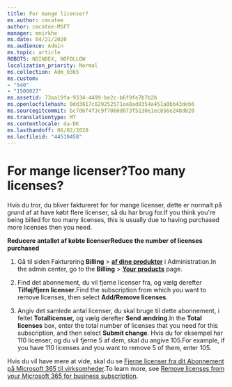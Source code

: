 ```yaml
---
title: For mange licenser?
ms.author: cmcatee
author: cmcatee-MSFT
manager: mnirkhe
ms.date: 04/21/2020
ms.audience: Admin
ms.topic: article
ROBOTS: NOINDEX, NOFOLLOW
localization_priority: Normal
ms.collection: Adm_O365
ms.custom:
- "540"
- "1500027"
ms.assetid: 73aa19fa-9334-4499-be2c-b6f9fe7b7b2b
ms.openlocfilehash: 0dd3817c829252571ea8ad8354a451a0bb43deb6
ms.sourcegitcommit: bc7d6f4f3c9f7060d073f5130e1ec856e248d020
ms.translationtype: MT
ms.contentlocale: da-DK
ms.lasthandoff: 06/02/2020
ms.locfileid: "44510458"
---
```

# <a name="too-many-licenses"></a><span data-ttu-id="991b6-102">For mange licenser?</span><span class="sxs-lookup"><span data-stu-id="991b6-102">Too many licenses?</span></span>

<span data-ttu-id="991b6-103">Hvis du tror, du bliver faktureret for for mange licenser, dette er normalt på grund af at have købt flere licenser, så du har brug for.</span><span class="sxs-lookup"><span data-stu-id="991b6-103">If you think you're being billed for too many licenses, this is usually due to having purchased more licenses then you need.</span></span>
  
<span data-ttu-id="991b6-104">**Reducere antallet af købte licenser**</span><span class="sxs-lookup"><span data-stu-id="991b6-104">**Reduce the number of licenses purchased**</span></span>
  
1. <span data-ttu-id="991b6-105">Gå til siden Fakturering **Billing** \> **[af dine produkter](https://go.microsoft.com/fwlink/p/?linkid=842054)** i Administration.</span><span class="sxs-lookup"><span data-stu-id="991b6-105">In the admin center, go to the **Billing** \> **[Your products](https://go.microsoft.com/fwlink/p/?linkid=842054)** page.</span></span>

2. <span data-ttu-id="991b6-106">Find det abonnement, du vil fjerne licenser fra, og vælg derefter **Tilføj/fjern licenser**.</span><span class="sxs-lookup"><span data-stu-id="991b6-106">Find the subscription from which you want to remove licenses, then select **Add/Remove licenses**.</span></span>

3. <span data-ttu-id="991b6-107">Angiv det samlede antal licenser, du skal bruge til dette abonnement, i feltet **Totallicenser,** og vælg derefter **Send ændring**.</span><span class="sxs-lookup"><span data-stu-id="991b6-107">In the **Total licenses** box, enter the total number of licenses that you need for this subscription, and then select **Submit change**.</span></span> <span data-ttu-id="991b6-108">Hvis du for eksempel har 110 licenser, og du vil fjerne 5 af dem, skal du angive 105.</span><span class="sxs-lookup"><span data-stu-id="991b6-108">For example, if you have 110 licenses and you want to remove 5 of them, enter 105.</span></span>

<span data-ttu-id="991b6-109">Hvis du vil have mere at vide, skal du se [Fjerne licenser fra dit Abonnement på Microsoft 365 til virksomheder](https://docs.microsoft.com/microsoft-365/commerce/licenses/buy-licenses).</span><span class="sxs-lookup"><span data-stu-id="991b6-109">To learn more, see [Remove licenses from your Microsoft 365 for business subscription](https://docs.microsoft.com/microsoft-365/commerce/licenses/buy-licenses).</span></span>